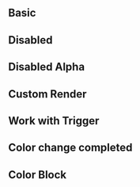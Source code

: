 ## Basic

<code src="../example/basic.tsx"></code>

## Disabled

<code src="../example/disabled.tsx"></code>

## Disabled Alpha

<code src="../example/disabledAlpha.tsx"></code>

## Custom Render

<code src="../example/panelRender.tsx"></code>

## Work with Trigger

<code src="../example/trigger.tsx"></code>

## Color change completed

<code src="../example/changeComplete.tsx"></code>

## Color Block

<code src="../example/block.tsx"></code>
